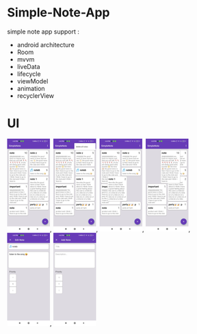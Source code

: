 # Simple-Note-App
simple note app support :
- android architecture
- Room
- mvvm
- liveData
- lifecycle
- viewModel
- animation 
- recyclerView




# UI
<img src = "Images/6.jpg" width ="100" heigh = "300">,
<img src = "Images/5.jpg" width ="100" heigh = "300">,
<img src = "Images/3.jpg" width ="100" heigh = "300">,
<img src = "Images/1.jpg" width ="100" heigh = "300">,
<img src = "Images/2.jpg" width ="100" heigh = "300">,
<img src = "Images/4.jpg" width ="100" heigh = "300">

